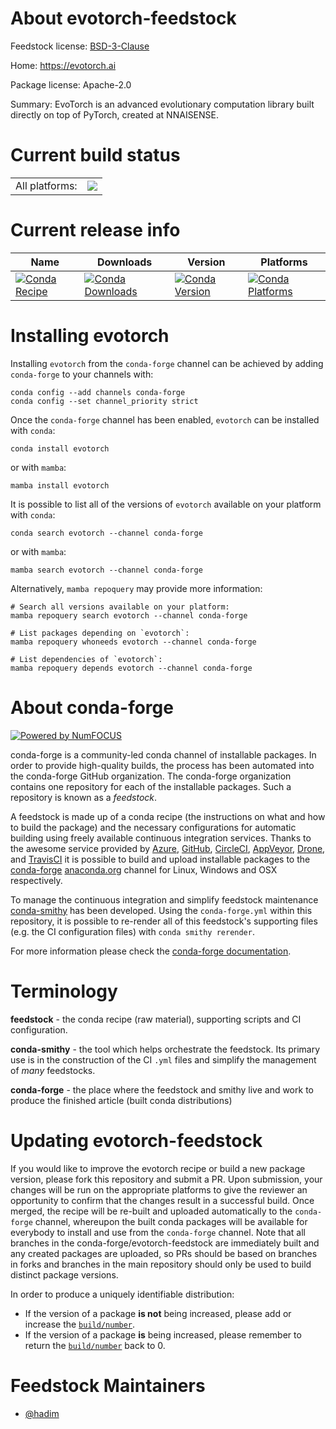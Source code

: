 About evotorch-feedstock
========================

Feedstock license: [BSD-3-Clause](https://github.com/conda-forge/evotorch-feedstock/blob/main/LICENSE.txt)

Home: https://evotorch.ai

Package license: Apache-2.0

Summary: EvoTorch is an advanced evolutionary computation library built directly on top of PyTorch, created at NNAISENSE.

Current build status
====================


<table><tr><td>All platforms:</td>
    <td>
      <a href="https://dev.azure.com/conda-forge/feedstock-builds/_build/latest?definitionId=17759&branchName=main">
        <img src="https://dev.azure.com/conda-forge/feedstock-builds/_apis/build/status/evotorch-feedstock?branchName=main">
      </a>
    </td>
  </tr>
</table>

Current release info
====================

| Name | Downloads | Version | Platforms |
| --- | --- | --- | --- |
| [![Conda Recipe](https://img.shields.io/badge/recipe-evotorch-green.svg)](https://anaconda.org/conda-forge/evotorch) | [![Conda Downloads](https://img.shields.io/conda/dn/conda-forge/evotorch.svg)](https://anaconda.org/conda-forge/evotorch) | [![Conda Version](https://img.shields.io/conda/vn/conda-forge/evotorch.svg)](https://anaconda.org/conda-forge/evotorch) | [![Conda Platforms](https://img.shields.io/conda/pn/conda-forge/evotorch.svg)](https://anaconda.org/conda-forge/evotorch) |

Installing evotorch
===================

Installing `evotorch` from the `conda-forge` channel can be achieved by adding `conda-forge` to your channels with:

```
conda config --add channels conda-forge
conda config --set channel_priority strict
```

Once the `conda-forge` channel has been enabled, `evotorch` can be installed with `conda`:

```
conda install evotorch
```

or with `mamba`:

```
mamba install evotorch
```

It is possible to list all of the versions of `evotorch` available on your platform with `conda`:

```
conda search evotorch --channel conda-forge
```

or with `mamba`:

```
mamba search evotorch --channel conda-forge
```

Alternatively, `mamba repoquery` may provide more information:

```
# Search all versions available on your platform:
mamba repoquery search evotorch --channel conda-forge

# List packages depending on `evotorch`:
mamba repoquery whoneeds evotorch --channel conda-forge

# List dependencies of `evotorch`:
mamba repoquery depends evotorch --channel conda-forge
```


About conda-forge
=================

[![Powered by
NumFOCUS](https://img.shields.io/badge/powered%20by-NumFOCUS-orange.svg?style=flat&colorA=E1523D&colorB=007D8A)](https://numfocus.org)

conda-forge is a community-led conda channel of installable packages.
In order to provide high-quality builds, the process has been automated into the
conda-forge GitHub organization. The conda-forge organization contains one repository
for each of the installable packages. Such a repository is known as a *feedstock*.

A feedstock is made up of a conda recipe (the instructions on what and how to build
the package) and the necessary configurations for automatic building using freely
available continuous integration services. Thanks to the awesome service provided by
[Azure](https://azure.microsoft.com/en-us/services/devops/), [GitHub](https://github.com/),
[CircleCI](https://circleci.com/), [AppVeyor](https://www.appveyor.com/),
[Drone](https://cloud.drone.io/welcome), and [TravisCI](https://travis-ci.com/)
it is possible to build and upload installable packages to the
[conda-forge](https://anaconda.org/conda-forge) [anaconda.org](https://anaconda.org/)
channel for Linux, Windows and OSX respectively.

To manage the continuous integration and simplify feedstock maintenance
[conda-smithy](https://github.com/conda-forge/conda-smithy) has been developed.
Using the ``conda-forge.yml`` within this repository, it is possible to re-render all of
this feedstock's supporting files (e.g. the CI configuration files) with ``conda smithy rerender``.

For more information please check the [conda-forge documentation](https://conda-forge.org/docs/).

Terminology
===========

**feedstock** - the conda recipe (raw material), supporting scripts and CI configuration.

**conda-smithy** - the tool which helps orchestrate the feedstock.
                   Its primary use is in the construction of the CI ``.yml`` files
                   and simplify the management of *many* feedstocks.

**conda-forge** - the place where the feedstock and smithy live and work to
                  produce the finished article (built conda distributions)


Updating evotorch-feedstock
===========================

If you would like to improve the evotorch recipe or build a new
package version, please fork this repository and submit a PR. Upon submission,
your changes will be run on the appropriate platforms to give the reviewer an
opportunity to confirm that the changes result in a successful build. Once
merged, the recipe will be re-built and uploaded automatically to the
`conda-forge` channel, whereupon the built conda packages will be available for
everybody to install and use from the `conda-forge` channel.
Note that all branches in the conda-forge/evotorch-feedstock are
immediately built and any created packages are uploaded, so PRs should be based
on branches in forks and branches in the main repository should only be used to
build distinct package versions.

In order to produce a uniquely identifiable distribution:
 * If the version of a package **is not** being increased, please add or increase
   the [``build/number``](https://docs.conda.io/projects/conda-build/en/latest/resources/define-metadata.html#build-number-and-string).
 * If the version of a package **is** being increased, please remember to return
   the [``build/number``](https://docs.conda.io/projects/conda-build/en/latest/resources/define-metadata.html#build-number-and-string)
   back to 0.

Feedstock Maintainers
=====================

* [@hadim](https://github.com/hadim/)

